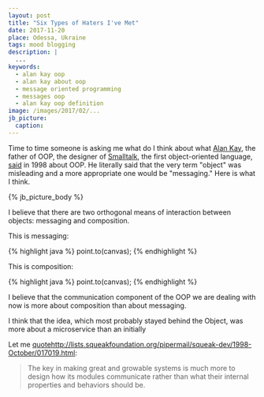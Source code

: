```yaml
---
layout: post
title: "Six Types of Haters I've Met"
date: 2017-11-20
place: Odessa, Ukraine
tags: mood blogging
description: |
  ...
keywords:
  - alan kay oop
  - alan kay about oop
  - message oriented programming
  - messages oop
  - alan kay oop definition
image: /images/2017/02/...
jb_picture:
  caption:
---
```


Time to time someone is asking me what do I think about what
[Alan Kay](https://en.wikipedia.org/wiki/Alan_Kay), the father of OOP,
the designer of [Smalltalk](https://en.wikipedia.org/wiki/Smalltalk),
the first object-oriented language,
[said](http://lists.squeakfoundation.org/pipermail/squeak-dev/1998-October/017019.html)
in 1998 about OOP. He literally said that the very
term "object" was misleading and a more appropriate one would be "messaging."
Here is what I think.

<!--more-->

{% jb_picture_body %}

I believe that there are two orthogonal means of interaction between objects:
messaging and composition.

This is messaging:

{% highlight java %}
point.to(canvas);
{% endhighlight %}

This is composition:

{% highlight java %}
point.to(canvas);
{% endhighlight %}


I believe that the communication component of the OOP we are dealing with now is
more about composition than about messaging.

I think that the idea, which most probably stayed behind the Object, was
more about a microservice than an initially

Let me
[quote]()http://lists.squeakfoundation.org/pipermail/squeak-dev/1998-October/017019.html:

> The key in making great and growable systems is much more to design how
its modules communicate rather than what their internal properties
and behaviors should be.


